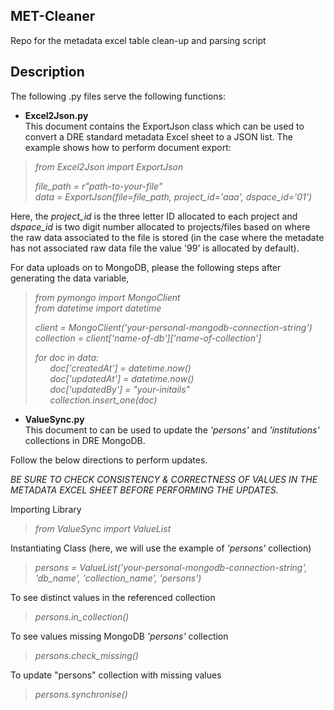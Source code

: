 ## MET-Cleaner
Repo for the metadata excel table clean-up and parsing script

## Description
The following .py files serve the following functions:

- **Excel2Json.py**  
This document contains the ExportJson class which can be used to convert a DRE standard metadata Excel sheet to a JSON list. The example shows how to perform document export:
>*from Excel2Json import ExportJson*
> 
> *file_path = r"path-to-your-file"*  
> *data = ExportJson(file=file_path, project_id='aaa', dspace_id='01')*

Here, the *project_id* is the three letter ID allocated to each project and *dspace_id* is two digit number allocated to projects/files based on where the raw data associated to the file is stored (in the case where the metadate has not associated raw data file the value '99' is allocated by default).

For data uploads on to MongoDB, please the following steps after generating the data variable,

>*from pymongo import MongoClient*  
> *from datetime import datetime*
>  
>*client = MongoClient('your-personal-mongodb-connection-string')*  
>*collection = client['name-of-db']['name-of-collection']*  
>
>*for doc in data:*   
>&nbsp;&nbsp;&nbsp;&nbsp;&nbsp;&nbsp;*doc['createdAt'] = datetime.now()*  
>&nbsp;&nbsp;&nbsp;&nbsp;&nbsp;&nbsp;*doc['updatedAt'] = datetime.now()*  
>&nbsp;&nbsp;&nbsp;&nbsp;&nbsp;&nbsp;*doc['updatedBy'] = "your-initails"*  
>&nbsp;&nbsp;&nbsp;&nbsp;&nbsp;&nbsp;*collection.insert_one(doc)*


- **ValueSync.py**  
This document to can be used to update the *'persons'* and *'institutions'* collections in DRE MongoDB.

Follow the below directions to perform updates.    

*BE SURE TO CHECK CONSISTENCY & CORRECTNESS OF VALUES IN THE METADATA EXCEL SHEET BEFORE PERFORMING THE UPDATES.*

Importing Library
>
> *from ValueSync import ValueList*
>
Instantiating Class (here, we will use the example of *'persons'* collection)
>
> *persons = ValueList('your-personal-mongodb-connection-string', 'db_name', 'collection_name', 'persons')*
>
To see distinct values in the referenced collection
>
> *persons.in_collection()*
>
To see values missing MongoDB *'persons'* collection
>
> *persons.check_missing()*
> 
To update "persons" collection with missing values
>
> *persons.synchronise()*
> 
